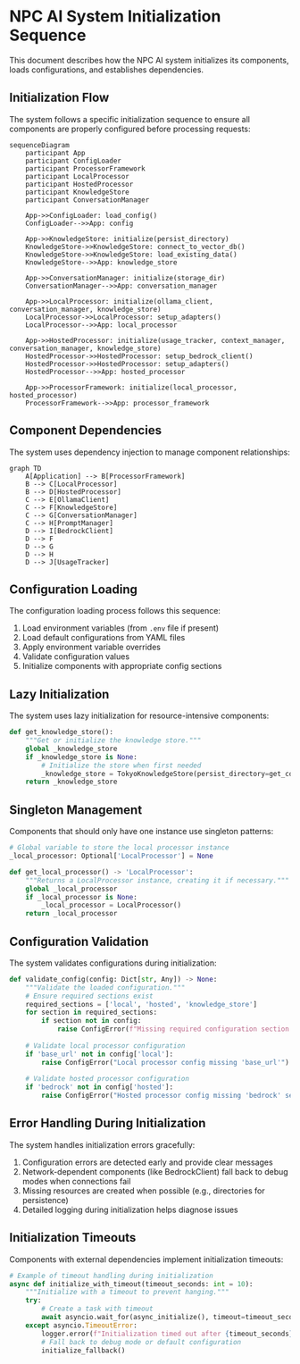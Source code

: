 # NPC AI System Initialization Sequence

This document describes how the NPC AI system initializes its components, loads configurations, and establishes dependencies.

## Initialization Flow

The system follows a specific initialization sequence to ensure all components are properly configured before processing requests:

```mermaid
sequenceDiagram
    participant App
    participant ConfigLoader
    participant ProcessorFramework
    participant LocalProcessor
    participant HostedProcessor
    participant KnowledgeStore
    participant ConversationManager
    
    App->>ConfigLoader: load_config()
    ConfigLoader-->>App: config
    
    App->>KnowledgeStore: initialize(persist_directory)
    KnowledgeStore->>KnowledgeStore: connect_to_vector_db()
    KnowledgeStore->>KnowledgeStore: load_existing_data()
    KnowledgeStore-->>App: knowledge_store
    
    App->>ConversationManager: initialize(storage_dir)
    ConversationManager-->>App: conversation_manager
    
    App->>LocalProcessor: initialize(ollama_client, conversation_manager, knowledge_store)
    LocalProcessor->>LocalProcessor: setup_adapters()
    LocalProcessor-->>App: local_processor
    
    App->>HostedProcessor: initialize(usage_tracker, context_manager, conversation_manager, knowledge_store)
    HostedProcessor->>HostedProcessor: setup_bedrock_client()
    HostedProcessor->>HostedProcessor: setup_adapters()
    HostedProcessor-->>App: hosted_processor
    
    App->>ProcessorFramework: initialize(local_processor, hosted_processor)
    ProcessorFramework-->>App: processor_framework
```

## Component Dependencies

The system uses dependency injection to manage component relationships:

```mermaid
graph TD
    A[Application] --> B[ProcessorFramework]
    B --> C[LocalProcessor]
    B --> D[HostedProcessor]
    C --> E[OllamaClient]
    C --> F[KnowledgeStore]
    C --> G[ConversationManager]
    C --> H[PromptManager]
    D --> I[BedrockClient]
    D --> F
    D --> G
    D --> H
    D --> J[UsageTracker]
```

## Configuration Loading

The configuration loading process follows this sequence:

1. Load environment variables (from `.env` file if present)
2. Load default configurations from YAML files
3. Apply environment variable overrides
4. Validate configuration values
5. Initialize components with appropriate config sections

## Lazy Initialization

The system uses lazy initialization for resource-intensive components:

```python
def get_knowledge_store():
    """Get or initialize the knowledge store."""
    global _knowledge_store
    if _knowledge_store is None:
        # Initialize the store when first needed
        _knowledge_store = TokyoKnowledgeStore(persist_directory=get_config('knowledge_store.path'))
    return _knowledge_store
```

## Singleton Management

Components that should only have one instance use singleton patterns:

```python
# Global variable to store the local processor instance
_local_processor: Optional['LocalProcessor'] = None

def get_local_processor() -> 'LocalProcessor':
    """Returns a LocalProcessor instance, creating it if necessary."""
    global _local_processor
    if _local_processor is None:
        _local_processor = LocalProcessor()
    return _local_processor
```

## Configuration Validation

The system validates configurations during initialization:

```python
def validate_config(config: Dict[str, Any]) -> None:
    """Validate the loaded configuration."""
    # Ensure required sections exist
    required_sections = ['local', 'hosted', 'knowledge_store']
    for section in required_sections:
        if section not in config:
            raise ConfigError(f"Missing required configuration section: {section}")
    
    # Validate local processor configuration
    if 'base_url' not in config['local']:
        raise ConfigError("Local processor config missing 'base_url'")
    
    # Validate hosted processor configuration
    if 'bedrock' not in config['hosted']:
        raise ConfigError("Hosted processor config missing 'bedrock' section")
```

## Error Handling During Initialization

The system handles initialization errors gracefully:

1. Configuration errors are detected early and provide clear messages
2. Network-dependent components (like BedrockClient) fall back to debug modes when connections fail
3. Missing resources are created when possible (e.g., directories for persistence)
4. Detailed logging during initialization helps diagnose issues

## Initialization Timeouts

Components with external dependencies implement initialization timeouts:

```python
# Example of timeout handling during initialization
async def initialize_with_timeout(timeout_seconds: int = 10):
    """Initialize with a timeout to prevent hanging."""
    try:
        # Create a task with timeout
        await asyncio.wait_for(async_initialize(), timeout=timeout_seconds)
    except asyncio.TimeoutError:
        logger.error(f"Initialization timed out after {timeout_seconds} seconds")
        # Fall back to debug mode or default configuration
        initialize_fallback()
``` 